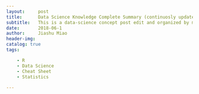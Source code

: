 ```yaml
---
layout:     post
title:      Data Science Knowledge Complete Summary (continuosly updated)
subtitle:   This is a data-science concept post edit and organized by me to summarize and sort out stats, machine learning and other related topics all in one from past learning.
date:       2018-06-1
author:     Jiashu Miao
header-img: 
catalog: true
tags:

    - R
    - Data Science 
    - Cheat Sheet
    - Statistics
    
---
```

